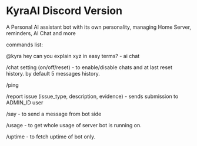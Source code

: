# KyraAI Discord Version
A Personal AI assistant bot with its own personality, managing Home Server, reminders, AI Chat and more

commands list:

@kyra hey can you explain xyz in easy terms? - ai chat

/chat setting (on/off/reset) - to enable/disable chats and at last reset history. by default 5 messages history.

/ping

/report issue (issue_type, description, evidence) - sends submission to ADMIN_ID user

/say - to send a message from bot side

/usage - to get whole usage of server bot is running on.

/uptime - to fetch uptime of bot only.
